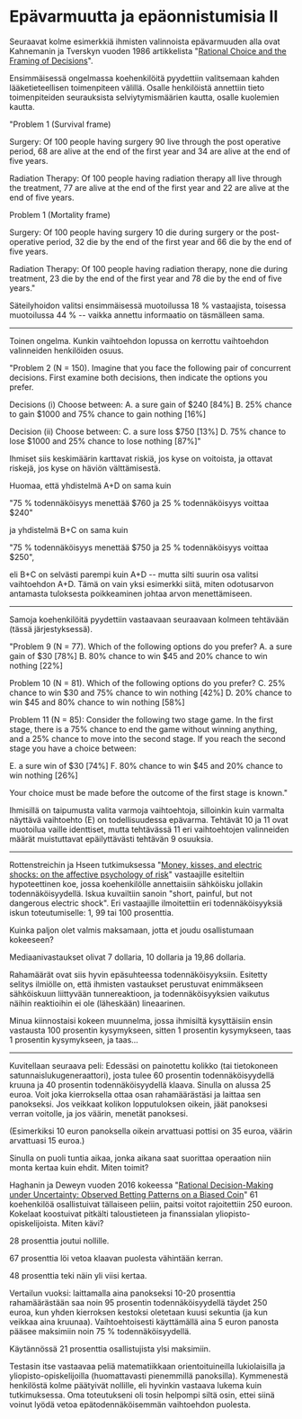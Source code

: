 # Epävarmuutta ja epäonnistumisia II

Seuraavat kolme esimerkkiä ihmisten valinnoista epävarmuuden alla ovat Kahnemanin ja Tverskyn vuoden 1986 artikkelista "[Rational Choice and the Framing of Decisions](https://doi.org/10.1007/978-3-642-74919-3_4)".

Ensimmäisessä ongelmassa koehenkilöitä pyydettiin valitsemaan kahden lääketieteellisen toimenpiteen välillä. Osalle henkilöistä annettiin tieto toimenpiteiden seurauksista selviytymismäärien kautta, osalle kuolemien kautta.

"Problem 1 (Survival frame)

Surgery: Of 100 people having surgery 90 live through the
post operative period, 68 are alive at the end of the first
year and 34 are alive at the end of five years.

Radiation Therapy: Of 100 people having radiation therapy
all live through the treatment, 77 are alive at the end of
the first year and 22 are alive at the end of five years.

Problem 1 (Mortality frame)

Surgery: Of 100 people having surgery 10 die during surgery
or the post-operative period, 32 die by the end of the first
year and 66 die by the end of five years.

Radiation Therapy: Of 100 people having radiation therapy,
none die during treatment, 23 die by the end of the first
year and 78 die by the end of five years."

Säteilyhoidon valitsi ensimmäisessä muotoilussa 18 % vastaajista, toisessa muotoilussa 44 % -- vaikka annettu informaatio on täsmälleen sama.

---

Toinen ongelma. Kunkin vaihtoehdon lopussa on kerrottu vaihtoehdon valinneiden henkilöiden osuus.

"Problem 2 (N = 150). Imagine that you face the following
pair of concurrent decisions. First examine both decisions,
then indicate the options you prefer.

Decisions (i) Choose between:
A. a sure gain of $240 [84%]
B. 25% chance to gain $1000 and 75% chance to gain nothing
[16%]

Decision (ii) Choose between:
C. a sure loss $750 [13%]
D. 75% chance to lose $1000 and 25% chance to lose nothing
[87%]"

Ihmiset siis keskimäärin karttavat riskiä, jos kyse on voitoista, ja ottavat riskejä, jos kyse on häviön välttämisestä.

Huomaa, että yhdistelmä A+D on sama kuin

"75 % todennäköisyys menettää $760 ja 25 % todennäköisyys voittaa $240"

ja yhdistelmä B+C on sama kuin

"75 % todennäköisyys menettää $750 ja 25 % todennäköisyys voittaa $250",

eli B+C on selvästi parempi kuin A+D -- mutta silti suurin osa valitsi vaihtoehdon A+D. Tämä on vain yksi esimerkki siitä, miten odotusarvon antamasta tuloksesta poikkeaminen johtaa arvon menettämiseen.

---

Samoja koehenkilöitä pyydettiin vastaavaan seuraavaan kolmeen tehtävään (tässä järjestyksessä).

"Problem 9 (N = 77). Which of the following options do you
prefer?
A. a sure gain of $30 [78%]
B. 80% chance to win $45 and 20% chance to win nothing [22%]

Problem 10 (N = 81). Which of the following options do
you prefer?
C. 25% chance to win $30 and 75% chance to win nothing [42%]
D. 20% chance to win $45 and 80% chance to win nothing [58%]

Problem 11 (N = 85): Consider the following two stage game.
In the first stage, there is a 75% chance to end the game
without winning anything, and a 25% chance to move into
the second stage. If you reach the second stage you have a
choice between:

E. a sure win of $30 [74%]
F. 80% chance to win $45 and 20% chance to win nothing [26%]

Your choice must be made before the outcome of the first stage
is known."

Ihmisillä on taipumusta valita varmoja vaihtoehtoja, silloinkin kuin varmalta näyttävä vaihtoehto (E) on todellisuudessa epävarma. Tehtävät 10 ja 11 ovat muotoilua vaille identtiset, mutta tehtävässä 11 eri vaihtoehtojen valinneiden määrät muistuttavat epäilyttävästi tehtävän 9 osuuksia.

---

Rottenstreichin ja Hseen tutkimuksessa "[Money, kisses, and electric shocks: on the affective psychology of risk](https://doi.org/10.1111/1467-9280.00334)" vastaajille esiteltiin hypoteettinen koe, jossa koehenkilölle annettaisiin sähköisku jollakin todennäköisyydellä. Iskua kuvailtiin sanoin "short, painful, but not dangerous electric shock". Eri vastaajille ilmoitettiin eri todennäköisyyksiä iskun toteutumiselle: 1, 99 tai 100 prosenttia.

Kuinka paljon olet valmis maksamaan, jotta et joudu osallistumaan kokeeseen?

Mediaanivastaukset olivat 7 dollaria, 10 dollaria ja 19,86 dollaria.

Rahamäärät ovat siis hyvin epäsuhteessa todennäköisyyksiin. Esitetty selitys ilmiölle on, että ihmisten vastaukset perustuvat enimmäkseen sähköiskuun liittyvään tunnereaktioon, ja todennäköisyyksien vaikutus näihin reaktioihin ei ole (läheskään) lineaarinen.

Minua kiinnostaisi kokeen muunnelma, jossa ihmisiltä kysyttäisiin ensin vastausta 100 prosentin kysymykseen, sitten 1 prosentin kysymykseen, taas 1 prosentin kysymykseen, ja taas...

---

Kuvitellaan seuraava peli: Edessäsi on painotettu kolikko (tai tietokoneen satunnaislukugeneraattori), josta tulee 60 prosentin todennäköisyydellä kruuna ja 40 prosentin todennäköisyydellä klaava. Sinulla on alussa 25 euroa. Voit joka kierroksella ottaa osan rahamäärästäsi ja laittaa sen panokseksi. Jos veikkaat kolikon lopputuloksen oikein, jäät panoksesi verran voitolle, ja jos väärin, menetät panoksesi.

(Esimerkiksi 10 euron panoksella oikein arvattuasi pottisi on 35 euroa, väärin arvattuasi 15 euroa.)

Sinulla on puoli tuntia aikaa, jonka aikana saat suorittaa operaation niin monta kertaa kuin ehdit. Miten toimit?

Haghanin ja Deweyn vuoden 2016 kokeessa "[Rational Decision-Making under Uncertainty: Observed Betting Patterns on a Biased Coin](https://papers.ssrn.com/sol3/papers.cfm?abstract_id=2856963)" 61 koehenkilöä osallistuivat tällaiseen peliin, paitsi voitot rajoitettiin 250 euroon. Kokelaat koostuivat pitkälti taloustieteen ja finanssialan yliopisto-opiskelijoista. Miten kävi?

28 prosenttia joutui nollille.

67 prosenttia löi vetoa klaavan puolesta vähintään kerran.

48 prosenttia teki näin yli viisi kertaa.

Vertailun vuoksi: laittamalla aina panokseksi 10-20 prosenttia rahamäärästään saa noin 95 prosentin todennäköisyydellä täydet 250 euroa, kun yhden kierroksen kestoksi oletetaan kuusi sekuntia (ja kun veikkaa aina kruunaa). Vaihtoehtoisesti käyttämällä aina 5 euron panosta pääsee maksimiin noin 75 % todennäköisyydellä.

Käytännössä 21 prosenttia osallistujista ylsi maksimiin.

Testasin itse vastaavaa peliä matematiikkaan orientoituineilla lukiolaisilla ja yliopisto-opiskelijoilla (huomattavasti pienemmillä panoksilla). Kymmenestä henkilöstä kolme päätyivät nollille, eli hyvinkin vastaava lukema kuin tutkimuksessa. Oma toteutukseni oli tosin helpompi siltä osin, ettei siinä voinut lyödä vetoa epätodennäköisemmän vaihtoehdon puolesta.
